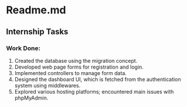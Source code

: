 # Readme.md

## Internship Tasks

### Work Done:

1. Created the database using the migration concept.
2. Developed web page forms for registration and login.
3. Implemented controllers to manage form data.
4. Designed the dashboard UI, which is fetched from the authentication system using middlewares.
5. Explored various hosting platforms; encountered main issues with phpMyAdmin.

